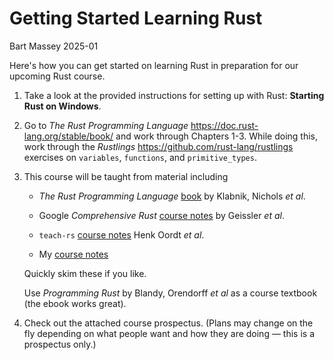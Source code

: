 # Getting Started Learning Rust
Bart Massey 2025-01

Here's how you can get started on learning Rust in
preparation for our upcoming Rust course.

1. Take a look at the provided instructions for
   setting up with Rust: **Starting Rust on Windows**.

2. Go to *The Rust Programming Language*
   https://doc.rust-lang.org/stable/book/ and work through
   Chapters 1-3. While doing this, work through the
   *Rustlings* https://github.com/rust-lang/rustlings
   exercises on `variables`, `functions`, and `primitive_types`.

3. This course will be taught from material including
   
   * *The Rust Programming Language*
     [book](https://doc.rust-lang.org/book/) by Klabnik,
     Nichols *et al*.

   * Google *Comprehensive Rust* [course
     notes](https://google.github.io/comprehensive-rust/) by
     Geissler *et al*.
   
   * `teach-rs` [course
     notes](https://github.com/trifectatechfoundation/teach-rs)
     Henk Oordt *et al*.
   
   * My [course notes](https://github.com/pdx-cs-rust/rust-course-notes)

   Quickly skim these if you like.

   Use *Programming Rust* by Blandy, Orendorff *et al* as a
   course textbook (the ebook works great).

4. Check out the attached course prospectus. (Plans may
   change on the fly depending on what people want and how
   they are doing — this is a prospectus only.)

